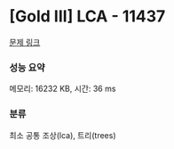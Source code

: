 # [Gold III] LCA - 11437 

[문제 링크](https://www.acmicpc.net/problem/11437) 

### 성능 요약

메모리: 16232 KB, 시간: 36 ms

### 분류

최소 공통 조상(lca), 트리(trees)

